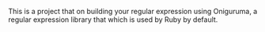 This is a project that on building your regular expression using Oniguruma, a regular expression library that which is used by Ruby by default.
